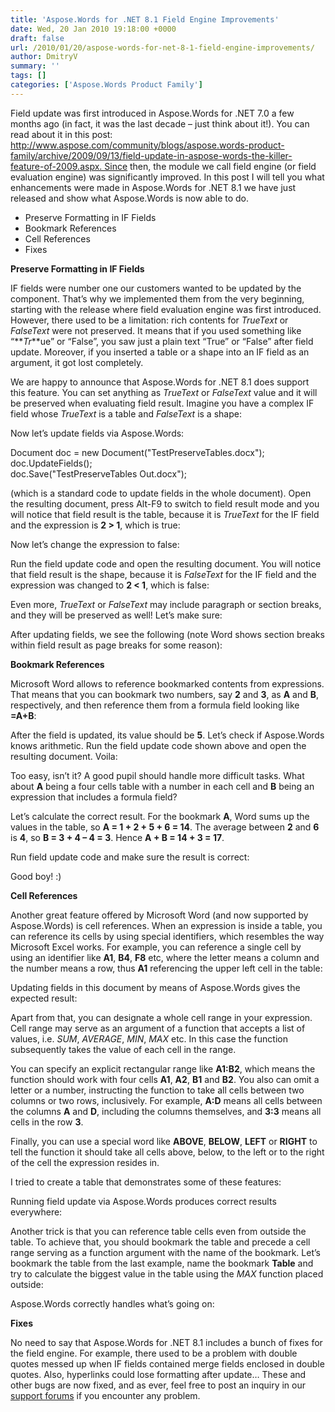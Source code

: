 ```yaml
---
title: 'Aspose.Words for .NET 8.1 Field Engine Improvements'
date: Wed, 20 Jan 2010 19:18:00 +0000
draft: false
url: /2010/01/20/aspose-words-for-net-8-1-field-engine-improvements/
author: DmitryV
summary: ''
tags: []
categories: ['Aspose.Words Product Family']
---
```


Field update was first introduced in Aspose.Words for .NET 7.0 a few months ago (in fact, it was the last decade – just think about it!). You can read about it in this post: http://www.aspose.com/community/blogs/aspose.words-product-family/archive/2009/09/13/field-update-in-aspose-words-the-killer-feature-of-2009.aspx. Since then, the module we call field engine (or field evaluation engine) was significantly improved. In this post I will tell you what enhancements were made in Aspose.Words for .NET 8.1 we have just released and show what Aspose.Words is now able to do.

*   Preserve Formatting in IF Fields
*   Bookmark References
*   Cell References
*   Fixes

**Preserve Formatting in IF Fields**

IF fields were number one our customers wanted to be updated by the component. That’s why we implemented them from the very beginning, starting with the release where field evaluation engine was first introduced. However, there used to be a limitation: rich contents for _TrueText_ or _FalseText_ were not preserved. It means that if you used something like “**_Tr_**ue” or “False”, you saw just a plain text “True” or “False” after field update. Moreover, if you inserted a table or a shape into an IF field as an argument, it got lost completely.

We are happy to announce that Aspose.Words for .NET 8.1 does support this feature. You can set anything as _TrueText_ or _FalseText_ value and it will be preserved when evaluating field result. Imagine you have a complex IF field whose _TrueText_ is a table and _FalseText_ is a shape:

Now let’s update fields via Aspose.Words:

Document doc = new  Document("TestPreserveTables.docx");  
doc.UpdateFields();  
doc.Save("TestPreserveTables Out.docx");

(which is a standard code to update fields in the whole document). Open the resulting document, press Alt-F9 to switch to field result mode and you will notice that field result is the table, because it is _TrueText_ for the IF field and the expression is **2 > 1**, which is true:

Now let’s change the expression to false:

Run the field update code and open the resulting document. You will notice that field result is the shape, because it is _FalseText_ for the IF field and the expression was changed to **2 < 1**, which is false:

Even more, _TrueText_ or _FalseText_ may include paragraph or section breaks, and they will be preserved as well! Let’s make sure:

After updating fields, we see the following (note Word shows section breaks within field result as page breaks for some reason):

**Bookmark References**

Microsoft Word allows to reference bookmarked contents from expressions. That means that you can bookmark two numbers, say **2** and **3**, as **A** and **B**, respectively, and then reference them from a formula field looking like **\=A+B**:

After the field is updated, its value should be **5**. Let’s check if Aspose.Words knows arithmetic. Run the field update code shown above and open the resulting document. Voila:

Too easy, isn’t it? A good pupil should handle more difficult tasks. What about **A** being a four cells table with a number in each cell and **B** being an expression that includes a formula field?

Let’s calculate the correct result. For the bookmark **A**, Word sums up the values in the table, so **A = 1 + 2 + 5 + 6 = 14**. The average between **2** and **6** is **4**, so **B = 3 + 4 – 4 = 3**. Hence **A + B = 14 + 3 = 17**.

Run field update code and make sure the result is correct:

Good boy! :)

**Cell References**

Another great feature offered by Microsoft Word (and now supported by Aspose.Words) is cell references. When an expression is inside a table, you can reference its cells by using special identifiers, which resembles the way Microsoft Excel works. For example, you can reference a single cell by using an identifier like **A1**, **B4**, **F8** etc, where the letter means a column and the number means a row, thus **A1** referencing the upper left cell in the table:

Updating fields in this document by means of Aspose.Words gives the expected result:

Apart from that, you can designate a whole cell range in your expression. Cell range may serve as an argument of a function that accepts a list of values, i.e. _SUM_, _AVERAGE_, _MIN_, _MAX_ etc. In this case the function subsequently takes the value of each cell in the range.

You can specify an explicit rectangular range like **A1:B2**, which means the function should work with four cells **A1**, **A2**, **B1** and **B2**. You also can omit a letter or a number, instructing the function to take all cells between two columns or two rows, inclusively. For example, **A:D** means all cells between the columns **A** and **D**, including the columns themselves, and **3:3** means all cells in the row **3**.

Finally, you can use a special word like **ABOVE**, **BELOW**, **LEFT** or **RIGHT** to tell the function it should take all cells above, below, to the left or to the right of the cell the expression resides in.

I tried to create a table that demonstrates some of these features:

Running field update via Aspose.Words produces correct results everywhere:

Another trick is that you can reference table cells even from outside the table. To achieve that, you should bookmark the table and precede a cell range serving as a function argument with the name of the bookmark. Let’s bookmark the table from the last example, name the bookmark **Table** and try to calculate the biggest value in the table using the _MAX_ function placed outside:

Aspose.Words correctly handles what’s going on:

**Fixes**

No need to say that Aspose.Words for .NET 8.1 includes a bunch of fixes for the field engine. For example, there used to be a problem with double quotes messed up when IF fields contained merge fields enclosed in double quotes. Also, hyperlinks could lose formatting after update… These and other bugs are now fixed, and as ever, feel free to post an inquiry in our [support forums][1] if you encounter any problem.




[1]: http://www.aspose.com/community/forums/aspose.words-product-family/75/showforum.aspx




